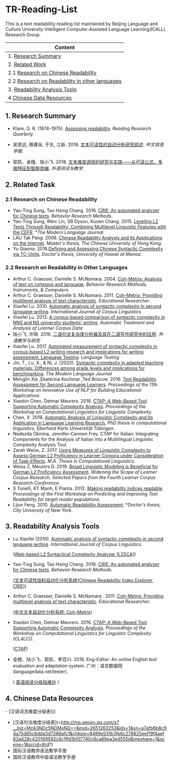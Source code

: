 # TR-Reading-List

This is a text  readability reading list maintained by Beijing Language and Culture University Intelligent Computer-Assisted Language Learning(ICALL)  Research Group.

| Content                                                |
| ------------------------------------------------------ |
| 1. [Research Summary](#1)                              |
| 2. [Related Work](#2)                                  |
| 2.1 [Research on Chinese Readability](#2.2)            |
| 2.2 [Research on Readability in other languages](#2.3) |
| 3. [Readability Analysis Tools](#3)                    |
| 4 [Chinese Data Resources](#4)                         |

<h2 id="1">1. Research Summary</h2>

- Klare, G. R. (1974–1975). [Assessing readability](<https://scholar.google.com/scholar_url?url=https://www.jstor.org/stable/747086&hl=zh-TW&sa=T&oi=gsb&ct=res&cd=0&d=6838320539766870596&ei=-1t9Xoq9M8SBywSKyJqgDg&scisig=AAGBfm1iWtmdPfAMXqFhp5eCXdApCr8JfQ>). *Reading Research Quarterly*. 

- 吴思远, 蔡建永, 于东, 江新. 2018. [文本可读性的自动分析研究综述](<https://www.researchgate.net/profile/Xin_Jiang26/publication/332834238_A_Survey_on_the_Automatic_Text_Readability_Measureswenbenkeduxingdezidongfenxiyanjiuzongshu/links/5ccc04ca299bf11c2a3d46f3/A-Survey-on-the-Automatic-Text-Readability-Measureswenbenkeduxingdezidongfenxiyanjiuzongshu.pdf>). *中文信息学报*.

- 郭凯、金檀、陆小飞. 2018. [文本难度调控的研究与实践——从可读公式、多维特征到智能改编](<http://www.cnki.com.cn/Article/CJFDTotal-WYCJ201803005.htm>). *外语测试与教学*.

  

<h2 id="2">2. Related Task</h2>
<h3 id="2.1">2.1 Research on Chinese Readability</h3>

- Yao-Ting Sung, Tao Hsing Chang. 2016. [CRIE: An automated analyzer for Chinese texts](<https://link.springer.com/content/pdf/10.3758%2Fs13428-015-0649-1.pdf>). *Behavior Research Methods*.
- Yao-Ting Sung, Weic Lin, SB Dyson, Kuoen Chang. 2015. [Leveling L2 Texts Through Readability: Combining Multilevel Linguistic Features with the CEFR](<https://onlinelibrary.wiley.com/doi/epdf/10.1111/modl.12213>). **The Modern Language Journal*.
- LAU Tak Pang. 2006. [Chinese Readability Analysis and its Applications on the Internet](<https://core.ac.uk/download/pdf/48538871.pdf>). *Master's thesis, The Chinese University of Hong Kong*. 
- Yu Qiaona. 2016.[Defining and Assessing Chinese Syntactic Complexity via TC-Units](<https://scholarspace.manoa.hawaii.edu/bitstream/10125/51627/1/2016-12-phd-yu.pdf>). *Doctor's thesis, University of Hawaii at Manoa*. 

<h3 id="2.2">2.2 Research on Readability in Other Languages</h3>

- Arthur C. Graesser, Danielle S. McNamara. 2004. [Coh-Metrix: Analysis of text on cohesion and language](<https://link.springer.com/content/pdf/10.3758%2FBF03195564.pdf>). *Behavior Research Methods, Instruments, & Computers*.
- Arthur C. Graesser, Danielle S. McNamara. 2011. [Coh-Metrix: Providing multilevel analysis of text characteristic](<http://sage.cnpereading.com/paragraph/download/10.3102/0013189X11413260>). *Educational Researcher*.
- Xiaofei Lu. 2010. [Automatic analysis of syntactic complexity in second language writing](<https://www.jbe-platform.com/docserver/fulltext/ijcl.15.4.02lu.pdf?expires=1561207415&id=id&accname=jbid110151&checksum=0E423CA22C4B7AAB06AEC4C0359EBEF9>). *International Journal of Corpus Linguistics*.
- Xiaofei Lu. 2013. [A corpus-based comparison of syntactic complexity in NNS and NS university students’ writing](<https://s3.amazonaws.com/academia.edu.documents/32693735/Ai_Lu_2013_syntactic_complexity.pdf?response-content-disposition=inline%3B%20filename%3DA_corpus-based_comparison_of_syntactic_c.pdf&X-Amz-Algorithm=AWS4-HMAC-SHA256&X-Amz-Credential=AKIAIWOWYYGZ2Y53UL3A%2F20190623%2Fus-east-1%2Fs3%2Faws4_request&X-Amz-Date=20190623T072057Z&X-Amz-Expires=3600&X-Amz-SignedHeaders=host&X-Amz-Signature=ec1c034b7a2f9191914b65ec60cc3d41a8ca932fcf137c45d23a87194977b080>). *Automatic Treatment and Analysis of Learner Corpus Data*
- 陆小飞, 许琪. 2016. [二语句法复杂度分析器及其在二语写作研究中的应用](<http://www.cnki.com.cn/Article/CJFDTotal-WJYY201603008.htm>). *外语教学与研究*
- Xiaofei Lu. 2017. [Automated measurement of syntactic complexity in corpus-based L2 writing research and implications for writing assessment. Language Testing](<http://sage.cnpereading.com/paragraph/download/10.1177/0265532217710675>). *Language Testing*
- Jin, T., Lu, X., & Ni, J. (2020). [Syntactic complexity in adapted teaching materials: Differences among grade levels and implications for benchmarking](<https://onlinelibrary.wiley.com/doi/full/10.1111/modl.12622>). *The Modern Language Journal*
- Menglin Xia ,Ekaterina Kochmar ,Ted Briscoe. 2016. [Text Readability Assessment for Second Language Learners](<https://www.aclweb.org/anthology/W16-0502.pdf>). *Proceedings of the 11th Workshop on Innovative Use of NLP for Building Educational Applications*
- Xiaobin Chen, Detmar Meurers. 2016. [CTAP: A Web-Based Tool Supporting Automatic Complexity Analysis](<https://www.aclweb.org/anthology/W16-4113.pdf>). *Proceedings of the Workshop on Computational Linguistics for Linguistic Complexity*. 
- Chen, X. 2018. [Automatic Analysis of Linguistic Complexity and Its Application in Language Learning Research](<https://publikationen.uni-tuebingen.de/xmlui/bitstream/handle/10900/85888/main.pdf?sequence=1>), *PhD thesis in computational linguistics,  Eberhard Karls Universität Tübingen*. 
- Nadezda Okinina, Jennifer-Carmen Frey. CTAP for Italian: Integrating Components for the Analysis of Italian into a Multilingual Linguistic Complexity Analysis Tool. 
- Zarah Weiss, Z. 2017. [Using Measures of Linguistic Complexity to Assess German L2 Proficiency in Learner Corpora under Consideration of Task-Effects](<https://www.researchgate.net/profile/Zarah_Weiss/publication/334318057_Using_Measures_of_Linguistic_Complexity_to_Assess_German_L2_Proficiency_in_Learner_Corpora_under_Consideration_of_Task-Effects/links/5d24456c299bf1547ca4fe92/Using-Measures-of-Linguistic-Complexity-to-Assess-German-L2-Proficiency-in-Learner-Corpora-under-Consideration-of-Task-Effects.pdf>). *M.A. Thesis in Computational Linguistics*. 
- Weiss Z, Meurers D. 2019. [Broad Linguistic Modeling is Beneficial for German L2 Proficiency Assessment](<http://www.sfs.uni-tuebingen.de/~zweiss/rsrc/Weiss.Meurers-17-LCR-Presentation.pdf>). *Widening the Scope of Learner Corpus Research, Selected Papers from the Fourth Learner Corpus Research Conference*.
- S Tonelli, KT Manh, E Pianta. 2012. [Making readability indices readable](<https://dl.acm.org/doi/pdf/10.5555/2390916.2390924?download=true>). *Proceedings of the First Workshop on Predicting and Improving Text Readability for target reader populations*. 
- Lijun Feng. 2010. [Automatic Readability Assessment](<https://academicworks.cuny.edu/cgi/viewcontent.cgi?article=2964&context=gc_etds>). **Doctor's thesis, City University of New York*. 

<h2 id="3">3. Readability Analysis Tools</h2>

- Lu Xiaofei (2010). [Automatic analysis of syntactic complexity in second language writing](<https://www.jbe-platform.com/docserver/fulltext/ijcl.15.4.02lu.pdf?>). *International Journal of Corpus Linguistics*.

  ([Web-based L2 Syntactical Complexity Analyzer (L2SCA)](<https://aihaiyang.com/software/l2sca/>))

- Yao-Ting Sung, Tao Hsing Chang. 2016. [CRIE: An automated analyzer for Chinese texts](<https://link.springer.com/content/pdf/10.3758%2Fs13428-015-0649-1.pdf>). *Behavior Research Methods*.

  ([文本可读性指标自动化分析系统(Chinese Readability Index Explorer, CRIE)](<http://www.chinesereadability.net/CRIE/index.aspx?LANG=CHT>))

- Arthur C. Graesser, Danielle S. McNamara . 2011. [Coh-Metrix: Providing multilevel analysis of text characteristic](<http://sage.cnpereading.com/paragraph/download/10.3102/0013189X11413260>). *Educational Researcher*. 

  ([中文文本自动化分析系统: Coh-Metrix](<http://210.240.188.161/Chinese_CohMetrix/index.html>))

- Xiaobin Chen, Detmar Meurers. 2016. [CTAP: A Web-Based Tool Supporting Automatic Complexity Analysis](https://www.aclweb.org/anthology/W16-4113.pdf). *Proceedings of the Workshop on Computational Linguistics for Linguistic Complexity (CL4LC))*.

  ([CTAP](<http://samos.sfs.uni-tuebingen.de:8080/ctapweb/>))

- 金檀、陆小飞、郭凯、李百川. 2018. Eng-Editor: An online English text evaluation and adaptation system. 广州：语言数据网(languagedata.net/tester).

  ( [英语阅读分级指难针](<https://www.languagedata.net/tester/>) )

  

<h2 id="4">4. Chinese Data Resources</h2>
- [汉语词法难度分级表](<http://mp.weixin.qq.com/s?__biz=MzA3NDc5NDMxNQ==&mid=2651263238&idx=1&sn=0b27ebba9737fdd58c5832b9fada2b8d&chksm=8489e522b3fe6c34f4d10a7ae8c236181f78f931f393f85a8a309076a8cf9640d370d99609a2&mpshare=1&scene=1&srcid=0627oBzCNe9U8x3Gk4meZC7d#rd>)

- [汉语句法难度分级表](<http://mp.weixin.qq.com/s?__biz=MzA3NDc5NDMxNQ==&mid=2651263253&idx=1&sn=a7afb6b8c94a75d85c8dda3d7288afc1&chksm=8489e531b3fe6c278825eef19f4aef82a428c420199592c8c1ffd1bf07740c6ca89ea3ed555d&mpshare=1&scene=1&srcid=#rd?)
- 国际汉语教师语法教学手册
- 国际汉语教师中级语法教学手册
